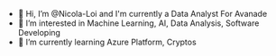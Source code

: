 - 👋 Hi, I’m @Nicola-Loi and I'm currently a Data Analyst For Avanade
- 👀 I’m interested in Machine Learning, AI, Data Analysis, Software Developing
- 🌱 I’m currently learning Azure Platform, Cryptos 


